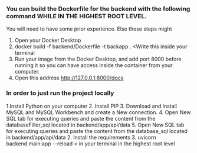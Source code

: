 ### You can build the Dockerfile for the backend with the following command WHILE IN THE HIGHEST ROOT LEVEL. 
You will need to have some prior experience. Else these steps might 
1. Open your Docker Desktop
2. docker build -f backend/Dockerfile -t backapp .      <Write this inside your terminal
3. Run your image from the Docker Desktop, and add port 8000 before running it so you can have access inside the container from your computer. 
4. Open this address http://127.0.0.1:8000/docs


### In order to just run the project locally

1.Install Python on your computer
2. Install PIP
3. Download and Install MySQL and MySQL Workbench and create a New connection.
4. Open New SQL tab for executing queries and paste the content from the databaseFiller_sql located in backend/app/api/data
5. Open New SQL tab for executing queries and paste the content from the database_sql located in backend/app/api/data
2. Install the requirements
3. uvicorn backend.main:app --reload   < in your  terminal in the highest root level

